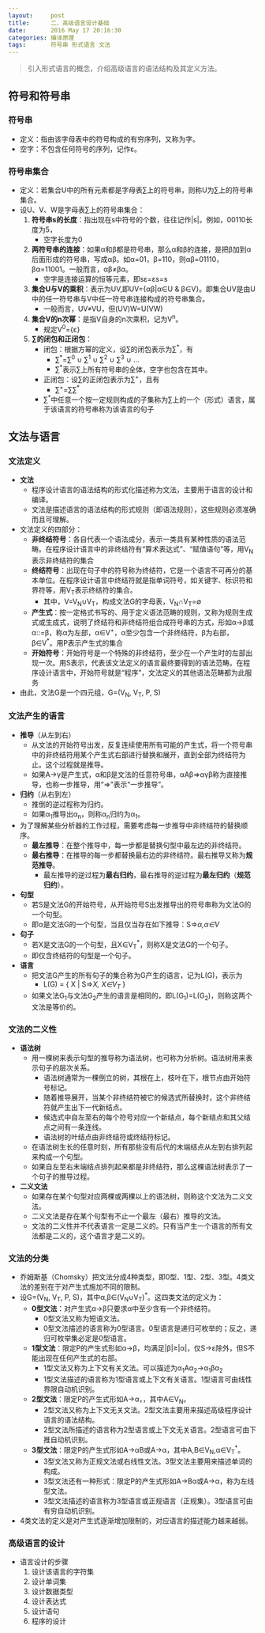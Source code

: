 ```yaml
---
layout:     post
title:      二、高级语言设计基础
date:       2016 May 17 20:16:30
categories: 编译原理
tags:       符号串 形式语言 文法
---
```


> 引入形式语言的概念，介绍高级语言的语法结构及其定义方法。

## 符号和符号串

### 符号串

- 定义：指由该字母表中的符号构成的有穷序列，又称为字。
- 空字：不包含任何符号的序列，记作ε。

### 符号串集合

- 定义：若集合U中的所有元素都是字母表∑上的符号串，则称U为∑上的符号串集合。
- 设U、V、W是字母表∑上的符号串集合：
    1. **符号串s的长度**：指出现在s中符号的个数，往往记作\|s\|。例如，00110长度为5，
       - 空字长度为0
    2. **两符号串的连接**：如果α和β都是符号串，那么α和β的连接，是把β加到α后面形成的符号串，写成αβ。如α=01，β=110，则αβ=01110，βα=11001。一般而言，αβ≠βα。
       - 空字是连接运算的恒等元素，即sε=εs=s
    3. **集合U与V的乘积**：表示为UV,即UV={αβ\|α∈U & β∈V}。即集合UV是由U中的任一符号串与V中任一符号串连接构成的符号串集合。
       - 一般而言，UV≠VU，但(UV)W=U(VW)
    4. **集合V的n次幂**：是指V自身的n次乘积，记为V<sup>n</sup>。
       - 规定V<sup>0</sup>={ε}
    5. **∑的闭包和正闭包**：
       - 闭包：根据方幂的定义，设∑的闭包表示为∑<sup>*</sup>，有
           - ∑<sup>*</sup>=∑<sup>0</sup> ∪ ∑<sup>1</sup> ∪ ∑<sup>2</sup> ∪ ∑<sup>3</sup> ∪ …
           - ∑<sup>*</sup>表示∑上所有符号串的全体，空字也包含在其中。
       - 正闭包：设∑的正闭包表示为∑<sup>+</sup>，且有
           - ∑<sup>+</sup>=∑∑<sup>*</sup>
       - ∑<sup>*</sup>中任意一个按一定规则构成的子集称为∑上的一个（形式）语言，属于该语言的符号串称为该语言的句子

## 文法与语言

### 文法定义

- **文法**
    - 程序设计语言的语法结构的形式化描述称为文法，主要用于语言的设计和编译。
    - 文法是描述语言的语法结构的形式规则（即语法规则），这些规则必须准确而且可理解。
- 文法定义的四部分：
     - **非终结符号**：各自代表一个语法成分，表示一类具有某种性质的语法范畴。在程序设计语言中的非终结符有“算术表达式”、“赋值语句”等，用V<sub>N</sub>表示非终结符的集合
     - **终结符号**：出现在句子中的符号称为终结符，它是一个语言不可再分的基本单位。在程序设计语言中终结符就是指单词符号，如关键字、标识符和界符等，用V<sub>T</sub>表示终结符的集合。
        - 其中，V=V<sub>N</sub>∪V<sub>T</sub>，构成文法G的字母表，V<sub>N</sub>∩V<sub>T</sub>=∅
     - **产生式**：按一定格式书写的、用于定义语法范畴的规则，又称为规则生成式或生成式，说明了终结符和非终结符组合成符号串的方式，形如α→β或α::=β，称α为左部，α∈V<sup>+</sup>，α至少包含一个非终结符，β为右部，β∈V<sup>*</sup>。用P表示产生式的集合
     - **开始符号**：开始符号是一个特殊的非终结符，至少在一个产生时的左部出现一次。用S表示，代表该文法定义的语言最终要得到的语法范畴。在程序设计语言中，开始符号就是“程序”，文法定义的其他语法范畴都为此服务
- 由此，文法G是一个四元组，G=(V<sub>N</sub>, V<sub>T</sub>, P, S)

### 文法产生的语言

- **推导**（从左到右）
    - 从文法的开始符号出发，反复连续使用所有可能的产生式，将一个符号串中的非终结符用某个产生式右部进行替换和展开，直到全部为终结符为止。这个过程就是推导。
    - 如果A→γ是产生式，α和β是文法的任意符号串，αAβ⇒αγβ称为直接推导，也称一步推导，用“⇒”表示“一步推导”。
- **归约**（从右到左）
    - 推倒的逆过程称为归约。
    - 如果α<sub>1</sub>推导出α<sub>n</sub>，则称α<sub>n</sub>归约为α<sub>1</sub>。
- 为了理解某些分析器的工作过程，需要考虑每一步推导中非终结符的替换顺序。
    - **最左推导**：在整个推导中，每一步都是替换句型中最左边的非终结符。
    - **最右推导**：在推导的每一步都替换最右边的非终结符。最右推导又称为**规范推导**。
        - 最左推导的逆过程为**最右归约**，最右推导的逆过程为**最左归约**（**规范归约**）。
- **句型**
    - 若S是文法G的开始符号，从开始符号S出发推导出的符号串称为文法G的一个句型。
    - 即α是文法G的一个句型，当且仅当存在如下推导：S⇒<sup>*</sup>α,α∈V<sup>*</sup>
- **句子**
    - 若X是文法G的一个句型，且X∈V<sub>T</sub><sup>*</sup>，则称X是文法G的一个句子。
    - 即仅含终结符的句型是一个句子。
- **语言**
    - 把文法G产生的所有句子的集合称为G产生的语言，记为L(G)，表示为
        - L(G) = \{ X \| S⇒<sup>*</sup>X, X∈V<sub>T</sub><sup>*</sup> \}
    - 如果文法G<sub>1</sub>与文法G<sub>2</sub>产生的语言是相同的，即L(G<sub>1</sub>)=L(G<sub>2</sub>)，则称这两个文法是等价的。

### 文法的二义性

- **语法树**
    - 用一棵树来表示句型的推导称为语法树，也可称为分析树。语法树用来表示句子的层次关系。
        - 语法树通常为一棵倒立的树，其根在上，枝叶在下，根节点由开始符号标记。
        - 随着推导展开，当某个非终结符被它的候选式所替换时，这个非终结符就产生出下一代新结点。
        - 候选式中自左至右的每个符号对应一个新结点，每个新结点和其父结点之间有一条连线。
        - 语法树的叶结点由非终结符或终结符标记。
    - 在语法树生长的任意时刻，所有那些没有后代的末端结点从左到右排列起来构成一个句型。
    - 如果自左至右末端结点排列起来都是非终结符，那么这棵语法树表示了一个句子的推导过程。
- **二义文法**
    - 如果存在某个句型对应两棵或两棵以上的语法树，则称这个文法为二义文法。
    - 二义文法是存在某个句型有不止一个最左（最右）推导的文法。
    - 文法的二义性并不代表语言一定是二义的。只有当产生一个语言的所有文法都是二义的，这个语言才是二义的。

### 文法的分类

- 乔姆斯基（Chomsky）把文法分成4种类型，即0型、1型、2型、3型。4类文法的差别在于对产生式施加不同的限制。
- 设G=(V<sub>N</sub>, V<sub>T</sub>, P, S)，其中α,β∈(V<sub>N</sub>∪V<sub>T</sub>)<sup>*</sup>。这四类文法的定义为：
    - **0型文法**：对产生式α→β只要求α中至少含有一个非终结符。
        - 0型文法又称为短语文法。
        - 0型文法描述的语言称为0型语言。0型语言是递归可枚举的；反之，递归可枚举集必定是0型语言。
    - **1型文法**：限定P的产生式形如α→β，均满足\|β\|≥\|α\|，仅S→ε除外，但S不能出现在任何产生式的右部。
        - 1型文法又称为上下文有关文法。可以描述为α<sub>1</sub>Aα<sub>2</sub>→α<sub>1</sub>βα<sub>2</sub>
        - 1型文法描述的语言称为1型语言或上下文有关语言。1型语言可由线性界限自动机识别。
    - **2型文法**：限定P的产生式形如A→α，，其中A∈V<sub>N</sub>。
        - 2型文法又称为上下文无关文法。2型文法主要用来描述高级程序设计语言的语法结构。
        - 2型文法所描述的语言称为2型语言或上下文无关语言。2型语言可由下推自动机识别。
    - **3型文法**：限定P的产生式形如A→αB或A→α，其中A,B∈V<sub>N</sub>,α∈V<sub>T</sub><sup>*</sup>。
        - 3型文法又称为正规文法或右线性文法。3型文法主要用来描述单词的构成。
        - 3型文法还有一种形式：限定P的产生式形如A→Bα或A→α，称为左线型文法。
        - 3型文法描述的语言称为3型语言或正规语言（正规集）。3型语言可由有穷自动机识别。
- 4类文法的定义是对产生式逐渐增加限制的，对应语言的描述能力越来越弱。

### 高级语言的设计

- 语言设计的步骤
    1. 设计该语言的字符集
    2. 设计单词集
    3. 设计数据类型
    4. 设计表达式
    5. 设计语句
    6. 程序的设计